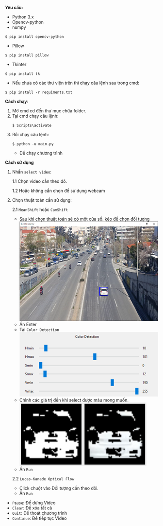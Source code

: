 **Yêu cầu:**
- Python 3.x
- Opencv-python
- numpy
```
$ pip install opencv-python
```
- Pillow
```
$ pip install pillow
```
- Tkinter
```
$ pip install tk
```

- Nếu chưa có các thư viện trên thì chạy câu lệnh sau trong cmd:
```
$ pip install -r requiments.txt
```

**Cách chạy**:

1. Mở cmd cd đến thư mục chứa folder.
2. Tại cmd chạy câu lệnh:
    ```
    $ Scripts\activate
    ```
3. Rồi chạy câu lệnh:
    ```
    $ python -u main.py
    ```
    - Để chạy chương trình

**Cách sử dụng**

1. Nhấn `select video`:

    1.1 Chọn video cần theo dõ.

    1.2  Hoặc không cần chọn để sử dụng webcam
2. Chọn thuật toán cần sử dụng:
    
    2.1 `MeanShift` hoặc `CamShift`
    - Sau khi chọn thuật toán sẽ có một cửa sổ. kéo để chọn đối tượng
    <img src='./Assets/Select_Roi.png'></img>
    - Ấn Enter
    - Tại `Color Detection`
    <img src='./Assets/color_detection.png'></img>
    - Chỉnh các giá trị đến khi select được màu mong muốn.
    <img src='./Assets/maskAndResult.png'></img>
    - Ấn `Run`

    2.2 `Lucas-Kanade Optical Flow`
    - Click chuột vào Đối tượng cần theo dõi.
    - Ấn `Run`

- `Pause`: Để dừng Video
- `Clear`: Để xóa tất cả
- `Quit`: Để thoát chương trình
- `Continue`: Để tiếp tục Video
